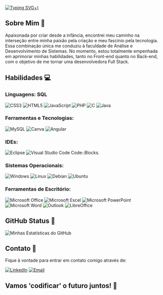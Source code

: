 

[![Typing SVG](https://readme-typing-svg.herokuapp.com?font=Fira+Code&pause=1000&color=2A94C2&random=false&width=435&lines=Ol%C3%A1%2C+mundo+%3A)+)](https://git.io/typing-svg)

## Sobre Mim 📝

Apaixonada por criar desde a infância, encontrei meu caminho na interseção entre minha paixão pela criação e meu fascínio pela tecnologia. Essa combinação única me conduziu à faculdade de Análise e Desenvolvimento de Sistemas. No momento, estou totalmente empenhada em aprimorar minhas habilidades, tanto no Front-end quanto no Back-end, com o objetivo de me tornar uma desenvolvedora Full Stack.

<!--
## Projetos 💼

Aqui estão alguns dos projetos em que estou trabalhando ou trabalhei:

1. [Nome do Projeto 1](link do projeto 1) - Uma breve descrição do projeto.

2. [Nome do Projeto 2](link do projeto 2) - Outra breve descrição do projeto.

-->

## Habilidades 💻

### Linguagens: SQL
![CSS3](https://img.shields.io/badge/css3-%231572B6.svg?style=for-the-badge&logo=css3&logoColor=white)
![HTML5](https://img.shields.io/badge/html5-%23E34F26.svg?style=for-the-badge&logo=html5&logoColor=white)
![JavaScript](https://img.shields.io/badge/javascript-%23323330.svg?style=for-the-badge&logo=javascript&logoColor=%23F7DF1E)
![PHP](https://img.shields.io/badge/php-%23777BB4.svg?style=for-the-badge&logo=php&logoColor=white)
![C](https://img.shields.io/badge/c-%2300599C.svg?style=for-the-badge&logo=c&logoColor=white)
![Java](https://img.shields.io/badge/java-%23ED8B00.svg?style=for-the-badge&logo=openjdk&logoColor=white)

### Ferramentas e Tecnologias:
![MySQL](https://img.shields.io/badge/mysql-%2300f.svg?style=for-the-badge&logo=mysql&logoColor=white)
![Canva](https://img.shields.io/badge/Canva-%2300C4CC.svg?style=for-the-badge&logo=Canva&logoColor=white)
![Angular](https://img.shields.io/badge/angular-%23DD0031.svg?style=for-the-badge&logo=angular&logoColor=white)

### IDEs:
![Eclipse](https://img.shields.io/badge/Eclipse-FE7A16.svg?style=for-the-badge&logo=Eclipse&logoColor=white)
![Visual Studio Code](https://img.shields.io/badge/Visual%20Studio%20Code-0078d7.svg?style=for-the-badge&logo=visual-studio-code&logoColor=white)
 Code::Blocks.
  
### Sistemas Operacionais: 
![Windows](https://img.shields.io/badge/Windows-0078D6?style=for-the-badge&logo=windows&logoColor=white)
![Linux](https://img.shields.io/badge/Linux-FCC624?style=for-the-badge&logo=linux&logoColor=black)
![Debian](https://img.shields.io/badge/Debian-D70A53?style=for-the-badge&logo=debian&logoColor=white)
![Ubuntu](https://img.shields.io/badge/Ubuntu-E95420?style=for-the-badge&logo=ubuntu&logoColor=white)

### Ferramentas de Escritório:
![Microsoft Office](https://img.shields.io/badge/Microsoft_Office-D83B01?style=for-the-badge&logo=microsoft-office&logoColor=white)
![Microsoft Excel](https://img.shields.io/badge/Microsoft_Excel-217346?style=for-the-badge&logo=microsoft-excel&logoColor=white)
![Microsoft PowerPoint](https://img.shields.io/badge/Microsoft_PowerPoint-B7472A?style=for-the-badge&logo=microsoft-powerpoint&logoColor=white)
![Microsoft Word](https://img.shields.io/badge/Microsoft_Word-2B579A?style=for-the-badge&logo=microsoft-word&logoColor=white)
![Outlook](https://img.shields.io/badge/Microsoft_Outlook-0078D4?style=for-the-badge&logo=microsoft-outlook&logoColor=white)
![LibreOffice](https://img.shields.io/badge/LibreOffice-%2318A303?style=for-the-badge&logo=LibreOffice&logoColor=white)

## GitHub Status 🤖

![Minhas Estatísticas do GitHub](https://github-readme-stats.vercel.app/api?username=leticiasilva04&show_icons=true&theme=transparent)


## Contato 💬

Fique à vontade para entrar em contato comigo através de:

[![LinkedIn](https://img.shields.io/badge/linkedin-%230077B5.svg?style=for-the-badge&logo=linkedin&logoColor=white)](https://www.linkedin.com/in/leticiasilva04/)
[![Email](https://img.shields.io/badge/Email-Envie%20um%20email-blue)](mailto:leticiasilva41@yahoo.com)


## Vamos 'codificar' o futuro juntos! 🚀


<!--

### Prazer, Leticia 👋
[![Leticia GitHub stats](https://github-readme-stats.vercel.app/api?username=leticiasilva04)](https://github.com/leticiasilva04/github-readme-stats)
![Top Langs](https://github-readme-stats.vercel.app/api/top-langs/?username=anuraghazra&layout=compact)

![Code-Igniter](https://img.shields.io/badge/CodeIgniter-%23EF4223.svg?style=for-the-badge&logo=codeIgniter&logoColor=white)
![Bootstrap](https://img.shields.io/badge/bootstrap-%238511FA.svg?style=for-the-badge&logo=bootstrap&logoColor=white)
![Laravel](https://img.shields.io/badge/laravel-%23FF2D20.svg?style=for-the-badge&logo=laravel&logoColor=white)
![React](https://img.shields.io/badge/react-%2320232a.svg?style=for-the-badge&logo=react&logoColor=%2361DAFB)
![Power Bi](https://img.shields.io/badge/power_bi-F2C811?style=for-the-badge&logo=powerbi&logoColor=black)
![Trello](https://img.shields.io/badge/Trello-%23026AA7.svg?style=for-the-badge&logo=Trello&logoColor=white)

🎓 Educação
![Coursera](https://img.shields.io/badge/Coursera-%230056D2.svg?style=for-the-badge&logo=Coursera&logoColor=white)
![Duolingo](https://img.shields.io/badge/Duolingo-%234DC730.svg?style=for-the-badge&logo=Duolingo&logoColor=white)
![Khan Academy](https://img.shields.io/badge/KhanAcademy-%2314BF96.svg?style=for-the-badge&logo=KhanAcademy&logoColor=white)
**leticiasilva04/leticiasilva04** is a ✨ _special_ ✨ repository because its `README.md` (this file) appears on your GitHub profile.

Here are some ideas to get you started:

- 🔭 I’m currently working on ...
- 🌱 I’m currently learning ...
- 👯 I’m looking to collaborate on ...
- 🤔 I’m looking for help with ...
- 💬 Ask me about ...
- 📫 How to reach me: ...
- 😄 Pronouns: ...
- ⚡ Fun fact: ...
-->
